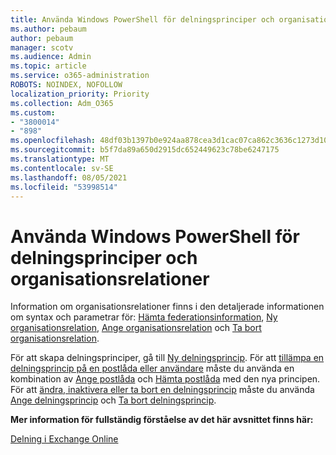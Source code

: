 ```yaml
---
title: Använda Windows PowerShell för delningsprinciper och organisationsrelationer
ms.author: pebaum
author: pebaum
manager: scotv
ms.audience: Admin
ms.topic: article
ms.service: o365-administration
ROBOTS: NOINDEX, NOFOLLOW
localization_priority: Priority
ms.collection: Adm_O365
ms.custom:
- "3800014"
- "898"
ms.openlocfilehash: 48df03b1397b0e924aa878cea3d1cac07ca862c3636c1273d10f4841a03fddcf
ms.sourcegitcommit: b5f7da89a650d2915dc652449623c78be6247175
ms.translationtype: MT
ms.contentlocale: sv-SE
ms.lasthandoff: 08/05/2021
ms.locfileid: "53998514"
---
```

# <a name="use-powershell-for-sharing-policies-and-organization-relationships"></a>Använda Windows PowerShell för delningsprinciper och organisationsrelationer


Information om organisationsrelationer finns i den detaljerade informationen om syntax och parametrar för: [Hämta federationsinformation](https://docs.microsoft.com/powershell/module/exchange/get-federationinformation), [Ny organisationsrelation](https://docs.microsoft.com/powershell/module/exchange/new-organizationrelationship), [Ange organisationsrelation](https://docs.microsoft.com/powershell/module/exchange/set-organizationrelationship)  och  [Ta bort organisationsrelation](https://docs.microsoft.com/powershell/module/exchange/remove-organizationrelationship).

För att skapa delningsprinciper, gå till [Ny delningsprincip](https://docs.microsoft.com/powershell/module/exchange/new-sharingpolicy). För att  [tillämpa en delningsprincip på en postlåda eller användare](https://docs.microsoft.com/exchange/sharing/sharing-policies/apply-a-sharing-policy#use-exchange-online-powershell-to-apply-a-sharing-policy-to-one-or-more-mailboxes)  måste du använda en kombination av  [Ange postlåda](https://docs.microsoft.com/powershell/module/exchange/set-mailbox) och [Hämta postlåda](https://docs.microsoft.com/powershell/module/exchange/get-mailbox) med den nya principen. För att  [ändra, inaktivera eller ta bort en delningsprincip](https://docs.microsoft.com/exchange/sharing/sharing-policies/modify-a-sharing-policy)  måste du använda  [Ange delningsprincip](https://docs.microsoft.com/powershell/module/exchange/set-sharingpolicy) och [Ta bort delningsprincip](https://docs.microsoft.com/powershell/module/exchange/remove-sharingpolicy).

**Mer information för fullständig förståelse av det här avsnittet finns här:**

[Delning i Exchange Online](https://docs.microsoft.com/exchange/sharing/sharing)
